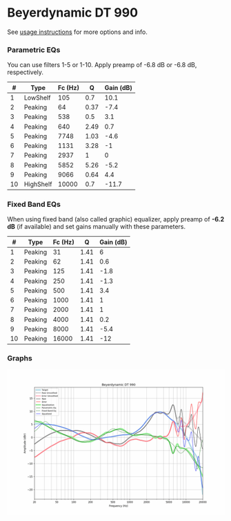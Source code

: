 # Beyerdynamic DT 990
See [usage instructions](https://github.com/jaakkopasanen/AutoEq#usage) for more options and info.

### Parametric EQs
You can use filters 1-5 or 1-10. Apply preamp of -6.8 dB or -6.8 dB, respectively.

|   # | Type      |   Fc (Hz) |    Q |   Gain (dB) |
|-----|-----------|-----------|------|-------------|
|   1 | LowShelf  |       105 | 0.7  |        10.1 |
|   2 | Peaking   |        64 | 0.37 |        -7.4 |
|   3 | Peaking   |       538 | 0.5  |         3.1 |
|   4 | Peaking   |       640 | 2.49 |         0.7 |
|   5 | Peaking   |      7748 | 1.03 |        -4.6 |
|   6 | Peaking   |      1131 | 3.28 |        -1   |
|   7 | Peaking   |      2937 | 1    |         0   |
|   8 | Peaking   |      5852 | 5.26 |        -5.2 |
|   9 | Peaking   |      9066 | 0.64 |         4.4 |
|  10 | HighShelf |     10000 | 0.7  |       -11.7 |

### Fixed Band EQs
When using fixed band (also called graphic) equalizer, apply preamp of **-6.2 dB** (if available) and set gains manually with these parameters.

|   # | Type    |   Fc (Hz) |    Q |   Gain (dB) |
|-----|---------|-----------|------|-------------|
|   1 | Peaking |        31 | 1.41 |         6   |
|   2 | Peaking |        62 | 1.41 |         0.6 |
|   3 | Peaking |       125 | 1.41 |        -1.8 |
|   4 | Peaking |       250 | 1.41 |        -1.3 |
|   5 | Peaking |       500 | 1.41 |         3.4 |
|   6 | Peaking |      1000 | 1.41 |         1   |
|   7 | Peaking |      2000 | 1.41 |         1   |
|   8 | Peaking |      4000 | 1.41 |         0.2 |
|   9 | Peaking |      8000 | 1.41 |        -5.4 |
|  10 | Peaking |     16000 | 1.41 |       -12   |

### Graphs
![](./Beyerdynamic%20DT%20990.png)
